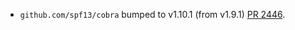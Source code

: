 * `github.com/spf13/cobra` bumped to v1.10.1 (from v1.9.1) [PR 2446](https://github.com/provenance-io/provenance/pull/2446).
